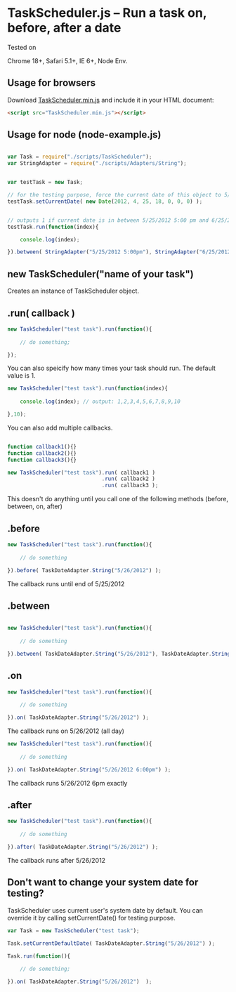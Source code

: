 #  TaskScheduler.js – Run a task on, before, after a date

Tested on 

Chrome 18+, 
Safari 5.1+, 
IE 6+, 
Node Env.


## Usage for browsers

Download [TaskScheduler.min.js](https://raw.github.com/kmk1986/TaskScheduler/master/scripts/TaskScheduler.min.js) and include it in your HTML document:

```html
<script src="TaskScheduler.min.js"></script>
```

## Usage for node (node-example.js)

```javascript

var Task = require("./scripts/TaskScheduler");
var StringAdapter = require("./scripts/Adapters/String");


var testTask = new Task;

// for the testing purpose, force the current date of this object to 5/25/2012 6:00pm
testTask.setCurrentDate( new Date(2012, 4, 25, 18, 0, 0, 0) );


// outputs 1 if current date is in between 5/25/2012 5:00 pm and 6/25/2012
testTask.run(function(index){

	console.log(index);

}).between( StringAdapter("5/25/2012 5:00pm"), StringAdapter("6/25/2012") );
```

## new TaskScheduler("name of your task")

Creates an instance of TaskScheduler object.

## .run( callback )

```javascript
new TaskScheduler("test task").run(function(){
	
	// do something;

});
```

You can also speicify how many times your task should run. The default value is 1.

```javascript
new TaskScheduler("test task").run(function(index){
	
	console.log(index); // output: 1,2,3,4,5,6,7,8,9,10 

},10);
```

You can also add multiple callbacks.

```javascript

function callback1(){}
function callback2(){}
function callback3(){}

new TaskScheduler("test task").run( callback1 )
                              .run( callback2 )
                              .run( callback3 );

```

This doesn't do anything until you call one of the following methods (before, between, on, after)

## .before

```javascript
new TaskScheduler("test task").run(function(){
	
	// do something

}).before( TaskDateAdapter.String("5/26/2012") );
```

The callback runs until end of 5/25/2012

## .between

```javascript

new TaskScheduler("test task").run(function(){
	
	// do something

}).between( TaskDateAdapter.String("5/26/2012"), TaskDateAdapter.String("5/29/2012") );

```

## .on

```javascript
new TaskScheduler("test task").run(function(){
	
	// do something

}).on( TaskDateAdapter.String("5/26/2012") );
```

The callback runs on 5/26/2012 (all day)

```javascript
new TaskScheduler("test task").run(function(){
	
	// do something

}).on( TaskDateAdapter.String("5/26/2012 6:00pm") );
```
The callback runs 5/26/2012 6pm exactly

## .after

```javascript
new TaskScheduler("test task").run(function(){
	
	// do something

}).after( TaskDateAdapter.String("5/26/2012") );
```

The callback runs after 5/26/2012


## Don't want to change your system date for testing?

TaskScheduler uses current user's system date by default. You can override it by calling setCurrentDate() for testing purpose.

```javascript
var Task = new TaskScheduler("test task");

Task.setCurrentDefaultDate( TaskDateAdapter.String("5/26/2012") );

Task.run(function(){
	
	// do something;

}).on( TaskDateAdapter.String("5/26/2012")  );
```


